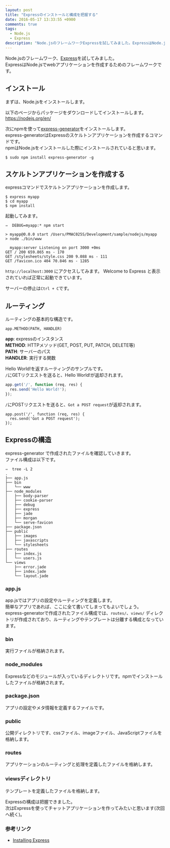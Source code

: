 ```yaml
---
layout: post
title: "Expressのインストールと構成を把握する"
date: 2016-05-17 13:33:55 +0900
comments: true
tags: 
  - Node.js 
  - Express
description: "Node.jsのフレームワークExpressを試してみました。ExpressはNode.jsでwebアプリケーションを作成するためのフレームワークです。Expressのインストール、express-generatorを使ったスケルトンアプリケーションの作り方を紹介します。"
---
```


Node.jsのフレームワーク、[Express](http://expressjs.com)を試してみました。  
ExpressはNode.jsでwebアプリケーションを作成するためのフレームワークです。

## インストール

まずは、Node.jsをインストールします。

以下のページからパッケージをダウンロードしてインストールします。  
https://nodejs.org/en/

次にnpmを使って[express-generator](http://expressjs.com/en/starter/generator.html)をインストールします。  
express-generatorはExpressのスケルトンアプリケーションを作成するコマンドです。  
npmはNode.jsをインストールした際にインストールされていると思います。


```
$ sudo npm install express-generator -g

```

## スケルトンアプリケーションを作成する

expressコマンドでスケルトンアプリケーションを作成します。


```
$ express myapp
$ cd myapp
$ npm install

```

起動してみます。


```
⇒  DEBUG=myapp:* npm start

> myapp@0.0.0 start /Users/PMAC025S/Development/sample/nodejs/myapp
> node ./bin/www

  myapp:server Listening on port 3000 +0ms
GET / 200 659.865 ms - 170
GET /stylesheets/style.css 200 9.088 ms - 111
GET /favicon.ico 404 70.846 ms - 1285

```

`http://localhost:3000` にアクセスしてみます。
Welcome to Express と表示されていれば正常に起動できています。

サーバーの停止は`Ctrl + C`です。

## ルーティング

ルーティングの基本的な構造です。


```
app.METHOD(PATH, HANDLER)

```

**app**: expressのインスタンス  
**METHOD**: HTTPメソッド(GET, POST, PUT, PATCH, DELETE等)  
**PATH**: サーバーのパス  
**HANDLER**: 実行する関数  

Hello World!を返すルーティングのサンプルです。  
`/`にGETリクエストを送ると、Hello World!が返却されます。


```javascript
app.get('/', function (req, res) {
  res.send('Hello World!');
});

```

`/`にPOSTリクエストを送ると、`Got a POST request`が返却されます。


```
app.post('/', function (req, res) {
  res.send('Got a POST request');
});

```

## Expressの構造

express-generator で作成されたファイルを確認していきます。  
ファイル構成は以下です。


```
⇒  tree -L 2
.
├── app.js
├── bin
│   └── www
├── node_modules
│   ├── body-parser
│   ├── cookie-parser
│   ├── debug
│   ├── express
│   ├── jade
│   ├── morgan
│   └── serve-favicon
├── package.json
├── public
│   ├── images
│   ├── javascripts
│   └── stylesheets
├── routes
│   ├── index.js
│   └── users.js
└── views
    ├── error.jade
    ├── index.jade
    └── layout.jade

```

### app.js

app.jsではアプリの設定やルーティングを定義します。  
簡単なアプリであれば、ここに全て書いてしまってもよいでしょう。  
express-generatorで作成されたファイル構成では、`routes/`、`views/` ディレクトリが作成されており、ルーティングやテンプレートは分離する構成となっています。

### bin
実行ファイルが格納されます。

### node_modules
Expressなどのモジュールが入っているディレクトリです。npmでインストールしたファイルが格納されます。

### package.json
アプリの設定やメタ情報を定義するファイルです。

### public
公開ディレクトリです、cssファイル、imageファイル、JavaScriptファイルを格納します。

### routes
アプリケーションのルーティングと処理を定義したファイルを格納します。

### viewsディレクトリ
テンプレートを定義したファイルを格納します。

Expressの構成は把握できました。  
次はExpressを使ってチャットアプリケーションを作ってみたいと思います(次回へ続く)。

### 参考リンク

- [Installing Express](http://expressjs.com/en/starter/installing.html)
